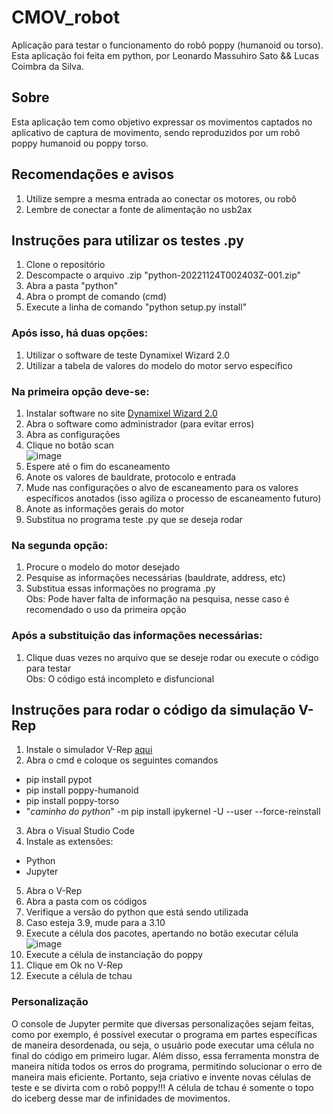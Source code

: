 # CMOV_robot
Aplicação para testar o funcionamento do robô poppy (humanoid ou torso). Esta aplicação foi feita em python, por Leonardo Massuhiro Sato && Lucas Coimbra da Silva.
## Sobre
Esta aplicação tem como objetivo expressar os movimentos captados no aplicativo de captura de movimento, sendo reproduzidos por um robô poppy humanoid ou poppy torso.
## Recomendações e avisos
1. Utilize sempre a mesma entrada ao conectar os motores, ou robô
2. Lembre de conectar a fonte de alimentação no usb2ax
## Instruções para utilizar os testes .py
1. Clone o repositório
2. Descompacte o arquivo .zip "python-20221124T002403Z-001.zip"
3. Abra a pasta "python"
4. Abra o prompt de comando (cmd)
5. Execute a linha de comando "python setup.py install"
### Após isso, há duas opções:
1. Utilizar o software de teste Dynamixel Wizard 2.0
2. Utilizar a tabela de valores do modelo do motor servo específico
### Na primeira opção deve-se:
1. Instalar software no site [Dynamixel Wizard 2.0](https://emanual.robotis.com/docs/en/software/dynamixel/dynamixel_wizard2/)
2. Abra o software como administrador (para evitar erros)
3. Abra as configurações
4. Clique no botão scan </br>
![image](https://user-images.githubusercontent.com/73305733/203671572-69b0f8fe-dfa7-4cb0-ac9b-e3ecbdd97428.png)
5. Espere até o fim do escaneamento
6. Anote os valores de bauldrate, protocolo e entrada
7. Mude nas configurações o alvo de escaneamento para os valores específicos anotados (isso agiliza o processo de escaneamento futuro)
8. Anote as informações gerais do motor
9. Substitua no programa teste .py que se deseja rodar
### Na segunda opção:
1. Procure o modelo do motor desejado
2. Pesquise as informações necessárias (bauldrate, address, etc)
3. Substitua essas informações no programa .py </br>
Obs: Pode haver falta de informação na pesquisa, nesse caso é recomendado o uso da primeira opção
### Após a substituição das informações necessárias:
1. Clique duas vezes no arquivo que se deseje rodar ou execute o código para testar </br>
Obs: O código está incompleto e disfuncional
## Instruções para rodar o código da simulação V-Rep
1. Instale o simulador V-Rep [aqui](https://v-rep-pro-edu.software.informer.com/download/) 
2. Abra o cmd e coloque os seguintes comandos
- pip install pypot
- pip install poppy-humanoid
- pip install poppy-torso
- "*caminho do python*" -m pip install ipykernel -U --user --force-reinstall
3. Abra o Visual Studio Code
4. Instale as extensões:
- Python
- Jupyter
5. Abra o V-Rep
5. Abra a pasta com os códigos
6. Verifique a versão do python que está sendo utilizada
7. Caso esteja 3.9, mude para a 3.10
8. Execute a célula dos pacotes, apertando no botão executar célula </br>
![image](https://user-images.githubusercontent.com/73305733/203684823-85be3563-8c46-4c2a-8672-e02f90c2a4ca.png)
9. Execute a célula de instanciação do poppy
10. Clique em Ok no V-Rep
11. Execute a célula de tchau
### Personalização
O console de Jupyter permite que diversas personalizações sejam feitas, como por exemplo, é possível executar o programa em partes específicas de maneira desordenada, ou seja, o usuário pode executar uma célula no final do código em primeiro lugar. Além disso, essa ferramenta monstra de maneira nítida todos os erros do programa, permitindo solucionar o erro de maneira mais eficiente. Portanto, seja criativo e invente novas células de teste e se divirta com o robô poppy!!! A célula de tchau é somente o topo do iceberg desse mar de infinidades de movimentos.
